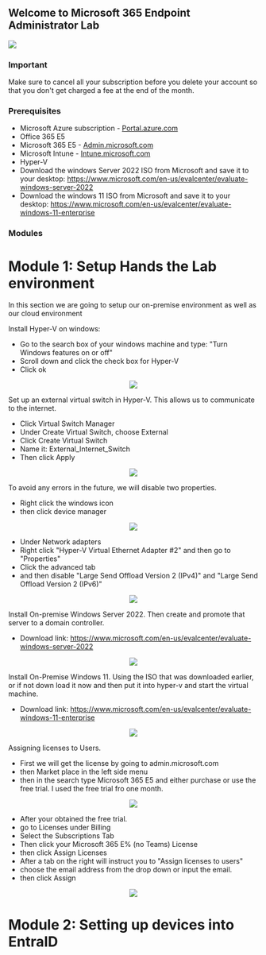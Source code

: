 ## Welcome to Microsoft 365 Endpoint Administrator Lab
<img src="https://imgur.com/BU8QJcj.png"/>

<!-- ### Introduction
Today we are going to be setting up multiple indemand technologies.

The lab deploys a Microsoft Sentinel workspace and ingests event logs from the Vitual machine (honeypot) to showcase various types of attacks that are hitting this VM and also to showcase Microsoft Sentinel features. 
You should expect very little or no cost at all due to the size of the data (~10 MB), and the fact that Microsoft Sentinel offers a 30-day free trial on new workspaces.

-->
 ### Important
  Make sure to cancel all your subscription before you delete your account so that you don't get charged a fee at the end of the month.

### Prerequisites
- Microsoft Azure subscription - <a href="https://portal.azure.com/?quickstart=true#home"> Portal.azure.com</a>
- Office 365 E5
- Microsoft 365 E5 - <a href="https://admin.microsoft.com/AdminPortal/Home#/homepage">Admin.microsoft.com</a>
- Microsoft Intune - <a href="https://intune.microsoft.com/#home">Intune.microsoft.com</a>
- Hyper-V
- Download the windows Server 2022 ISO from Microsoft and save it to your desktop: https://www.microsoft.com/en-us/evalcenter/evaluate-windows-server-2022
- Download the windows 11 ISO from Microsoft and save it to your desktop: https://www.microsoft.com/en-us/evalcenter/evaluate-windows-11-enterprise



### Modules
<!--
- <a href="https://github.com/TechGiovanni/Microsoft-Azure-Sentinel-Security-Lab/blob/main/Module%201%20-%20Setting%20up%20the%20environment.md" target=”_blank”>Module 1 - Setting up the environment</a>
- <a href="https://github.com/TechGiovanni/Microsoft-Azure-Sentinel-Security-Lab/blob/main/Module%202%20-%20Configuring%20the%20Virtual%20Machine.md" target=”_blank”>Module 2 - Configuring the Virtual Machine</a>
- <a href="https://github.com/TechGiovanni/Microsoft-Azure-Sentinel-Security-Lab/blob/main/Module%203%20-%20Setup%20Azure%20Monitor%20and%20Log%20Analytics%20custom%20log%20table.md" target=”_blank”>Module 3 - Setup Azure Monitor and Log Analytics custom log table</a>
- <a href="https://github.com/TechGiovanni/Microsoft-Azure-Sentinel-Security-Lab/blob/main/Module%204%20-%20Configure%20Microsoft%20Sentinel%20and%20setup%20the%20Map.md" target=”_blank”>Module 4 - Configure Microsoft Sentinel and setup the Map</a>
-->

# Module 1: Setup Hands the Lab environment

In this section we are going to setup our on-premise environment as well as our cloud environment 


Install Hyper-V on windows:
- Go to the search box of your windows machine and type: "Turn Windows features on or off"
- Scroll down and click the check box for Hyper-V
- Click ok

<p align="center">
  <img src="https://imgur.com/KIesN4r.png"/>
</p>


Set up an external virtual switch in Hyper-V. This allows us to communicate to the internet.
- Click Virtual Switch Manager
- Under Create Virtual Switch, choose External
- Click Create Virtual Switch
- Name it: External_Internet_Switch
- Then click Apply
  
<p align="center">
  <img src="https://imgur.com/gacxDhZ.png"/>
</p>

To avoid any errors in the future, we will disable two properties.
- Right click the windows icon
- then click device manager

<p align="center">
  <img src="https://imgur.com/GCJqlz8.png"/>
</p>

- Under Network adapters
- Right click "Hyper-V Virtual Ethernet Adapter #2" and then go to "Properties"
- Click the advanced tab
- and then disable "Large Send Offload Version 2 (IPv4)" and "Large Send Offload Version 2 (IPv6)"

<p align="center">
  <img src="https://imgur.com/q0Ctu57.png"/>
</p>


Install On-premise Windows Server 2022. Then create and promote that server to a domain controller.
- Download link: https://www.microsoft.com/en-us/evalcenter/evaluate-windows-server-2022

<p align="center">
  <img src="https://imgur.com/P235Ad8.png"/>
</p>

Install On-Premise Windows 11. Using the ISO that was downloaded earlier, or if not down load it now and then put it into hyper-v and start the virtual machine.
- Download link: https://www.microsoft.com/en-us/evalcenter/evaluate-windows-11-enterprise

<p align="center">
  <img src="https://imgur.com/QAMaz1I.png"/>
</p>

Assigning licenses to Users.
- First we will get the license by going to admin.microsoft.com
- then Market place in the left side menu
- then in the search type Microsoft 365 E5 and either purchase or use the free trial. I used the free trial fro one month.
  
<p align="center">
  <img src="https://imgur.com/eOrfxFo.png"/>
</p>

- After your obtained the free trial.
- go to Licenses under Billing
- Select the Subscriptions Tab
- Then click your Microsoft 365 E% (no Teams) License
- then click Assign Licenses
- After a tab on the right will instruct you to "Assign licenses to users"
- choose the email address from the drop down or input the email.
- then click Assign

<p align="center">
  <img src="https://imgur.com/1TA6YEm.png"/>
</p>


# Module 2: Setting up devices into EntraID

























